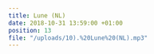 ```yaml
---
title: Lune (NL)
date: 2018-10-31 13:59:00 +01:00
position: 13
file: "/uploads/10).%20Lune%20(NL).mp3"
---
```


